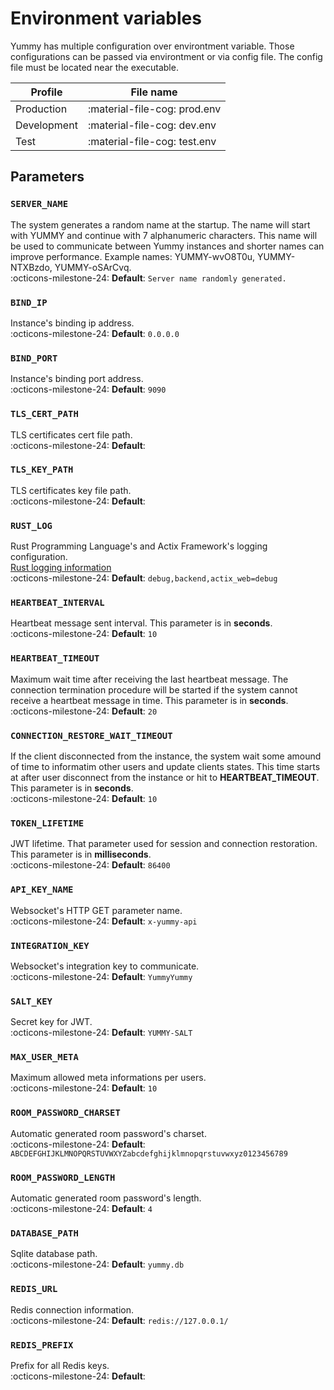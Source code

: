 # Environment variables

Yummy has multiple configuration over environtment variable. Those configurations can be passed via environtment or via config file. The config file must be located near the executable.

| Profile     | File name |
|-------------|-----------|
| Production  | :material-file-cog: prod.env  |
| Development | :material-file-cog: dev.env   |
| Test        | :material-file-cog: test.env  |

## Parameters


### `SERVER_NAME` <br/>
The system generates a random name at the startup. The name will start with YUMMY and continue with 7 alphanumeric characters. This name will be used to communicate between Yummy instances and shorter names can improve performance. Example names: YUMMY-wvO8T0u, YUMMY-NTXBzdo, YUMMY-oSArCvq. <br/>
:octicons-milestone-24: **Default**: `Server name randomly generated.` <br/>

### `BIND_IP` <br/>
Instance's binding ip address. <br/>
:octicons-milestone-24: **Default**: `0.0.0.0` <br/>

### `BIND_PORT` <br/>
Instance's binding port address. <br/>
:octicons-milestone-24: **Default**: `9090` <br/>

### `TLS_CERT_PATH` <br/>
TLS certificates cert file path. <br/>
:octicons-milestone-24: **Default**: ` ` <br/>

### `TLS_KEY_PATH` <br/>
TLS certificates key file path. <br/>
:octicons-milestone-24: **Default**: ` ` <br/>

### `RUST_LOG` <br/>
Rust Programming Language's and Actix Framework's logging configuration. <br/>
[Rust logging information](https://docs.rs/env_logger/0.10.0/env_logger/#enabling-logging) <br/>
:octicons-milestone-24: **Default**: `debug,backend,actix_web=debug` <br/>

### `HEARTBEAT_INTERVAL` <br/>
Heartbeat message sent interval. This parameter is in **seconds**. <br/>
:octicons-milestone-24: **Default**: `10` <br/>

### `HEARTBEAT_TIMEOUT` <br/>
Maximum wait time after receiving the last heartbeat message. The connection termination procedure will be started if the system cannot receive a heartbeat message in time. This parameter is in **seconds**. <br/>
:octicons-milestone-24: **Default**: `20` <br/>

### `CONNECTION_RESTORE_WAIT_TIMEOUT` <br/>
If the client disconnected from the instance, the system wait some amound of time to informatim other users and update clients states. This time starts at after user disconnect from the instance or hit to **HEARTBEAT_TIMEOUT**. This parameter is in **seconds**. <br/>
:octicons-milestone-24: **Default**: `10` <br/>

### `TOKEN_LIFETIME` <br/>
JWT lifetime. That parameter used for session and connection restoration. This parameter is in **milliseconds**. <br/>
:octicons-milestone-24: **Default**: `86400` <br/>

### `API_KEY_NAME` <br/>
Websocket's HTTP GET parameter name. <br/>
:octicons-milestone-24: **Default**: `x-yummy-api` <br/>

### `INTEGRATION_KEY` <br/>
Websocket's integration key to communicate. <br/>
:octicons-milestone-24: **Default**: `YummyYummy` <br/>

### `SALT_KEY` <br/>
Secret key for JWT. <br/>
:octicons-milestone-24: **Default**: `YUMMY-SALT` <br/>

### `MAX_USER_META` <br/>
Maximum allowed meta informations per users. <br/>
:octicons-milestone-24: **Default**: `10` <br/>

### `ROOM_PASSWORD_CHARSET` <br/>
Automatic generated room password's charset. <br/>
:octicons-milestone-24: **Default**: `ABCDEFGHIJKLMNOPQRSTUVWXYZabcdefghijklmnopqrstuvwxyz0123456789` <br/>

### `ROOM_PASSWORD_LENGTH` <br/>
Automatic generated room password's length. <br/>
:octicons-milestone-24: **Default**: `4` <br/>

### `DATABASE_PATH` <br/>
Sqlite database path. <br/>
:octicons-milestone-24: **Default**: `yummy.db` <br/>

### `REDIS_URL` <br/>
Redis connection information. <br/>
:octicons-milestone-24: **Default**: `redis://127.0.0.1/` <br/>

### `REDIS_PREFIX` <br/>
Prefix for all Redis keys. <br/>
:octicons-milestone-24: **Default**: ` ` <br/>
